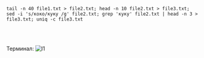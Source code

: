     tail -n 40 file1.txt > file2.txt; head -n 10 file2.txt > file3.txt;
    sed -i 's/коко/куку /g' file2.txt; grep 'куку' file2.txt | head -n 3 > file3.txt; uniq -c file3.txt
 <br> </br>
 
 Терминал: 
 ![l1](/screen.png)
